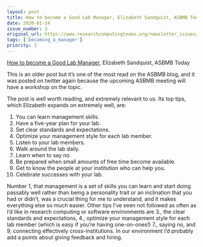 ```yaml
---
layout: post
title: How to become a Good Lab Manager, Elizabeth Sandquist, ASBMB Today
date: 2020-01-24
issue_number: 3
original_url: https://www.researchcomputingteams.org/newsletter_issues/0003
tags: ['becoming_a_manager']
priority: 3
---
```


<!-- markdownlint-disable MD033 -->
<!-- markdownlint-disable MD041 -->
<!-- markdownlint-disable MD049 -->

[How to become a Good Lab Manager](https://www.asbmb.org/asbmb-today/careers/how-to-become-a-good-lab-manager), Elizabeth Sandquist, ASBMB Today

This is an older post but it’s one of the most read on the ASBMB blog, and it was posted on twitter again because the upcoming ASBMB meeting will have a workshop on the topic.

The post is well worth reading, and extremely relevant to us.  Its top tips, which Elizabeth expands on extremely well, are:

1. You can learn management skills.
2. Have a five-year plan for your lab.
3. Set clear standards and expectations.
4. Optimize your management style for each lab member.
5. Listen to your lab members.
6. Walk around the lab daily.
7. Learn when to say no.
8. Be prepared when small amounts of free time become available.
9. Get to know the people at your institution who can help you.
10. Celebrate successes with your lab.

Number 1, that management is a set of skills you can learn and start doing passably well rather than being a personality trait or an inclination that you had or didn’t, was a crucial thing for me to understand, and it makes everything else so much easier.  Other tips I’ve seen not followed as often as I’d like in research computing or software environments are 3., the clear standards and expectations, 4., optimize your management style for each lab member (which is easy if you’re having one-on-ones!) 7., saying no, and 9, connecting effectively cross-institutions.  In our environment I’d probably add a points about giving feedback and hiring.

